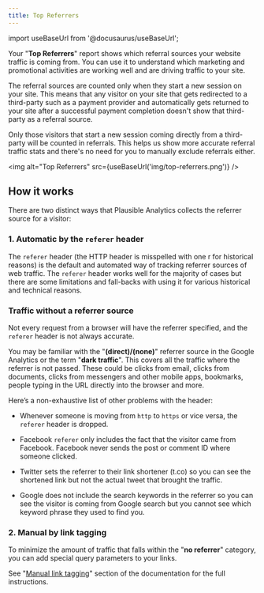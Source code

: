 ```yaml
---
title: Top Referrers
--- 
```


import useBaseUrl from '@docusaurus/useBaseUrl';

Your "**Top Referrers**" report shows which referral sources your website traffic is coming from. You can use it to understand which marketing and promotional activities are working well and are driving traffic to your site.

The referral sources are counted only when they start a new session on your site. This means that any visitor on your site that gets redirected to a third-party such as a payment provider and automatically gets returned to your site after a successful payment completion doesn't show that third-party as a referral source. 

Only those visitors that start a new session coming directly from a third-party will be counted in referrals. This helps us show more accurate referral traffic stats and there's no need for you to manually exclude referrals either.

<img alt="Top Referrers" src={useBaseUrl('img/top-referrers.png')} />

## How it works

There are two distinct ways that Plausible Analytics collects the referrer source for a visitor:

### 1. Automatic by the `referer` header

The `referer` header (the HTTP header is misspelled with one r for historical reasons) is the default and automated way of tracking referrer sources of web traffic. The `referer` header works well for the majority of cases but there are some limitations and fall-backs with using it for various historical and technical reasons. 

### Traffic without a referrer source

Not every request from a browser will have the referrer specified, and the `referer` header is not always accurate.

You may be familiar with the "**(direct)/(none)**" referrer source in the Google Analytics or the term "**dark traffic**". This covers all the traffic where the referrer is not passed. These could be clicks from email, clicks from documents, clicks from messengers and other mobile apps, bookmarks, people typing in the URL directly into the browser and more.

Here’s a non-exhaustive list of other problems with the header:

* Whenever someone is moving from `http` to `https` or vice versa, the `referer` header is dropped.

* Facebook `referer` only includes the fact that the visitor came from Facebook. Facebook never sends the post or comment ID where someone clicked.

* Twitter sets the referrer to their link shortener (t.co) so you can see the shortened link but not the actual tweet that brought the traffic.

* Google does not include the search keywords in the referrer so you can see the visitor is coming from Google search but you cannot see which keyword phrase they used to find you.

### 2. Manual by link tagging

To minimize the amount of traffic that falls within the "**no referrer**" category, you can add special query parameters to your links. 

See "[Manual link tagging](manual-link-tagging.md)" section of the documentation for the full instructions.

